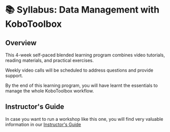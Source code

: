 # 📚 Syllabus: Data Management with KoboToolbox

## **Overview**

This 4-week self-paced blended learning program combines video tutorials, reading materials, and practical exercises.

Weekly video calls will be scheduled to address questions and provide support.

By the end of this learning program, you will have learnt the essentials to manage the whole KoboToolbox workflow.

## Instructor's Guide

In case you want to run a workshop like this one, you will find very valuable information in our [Instructor's Guide](./instructors-guide.md)